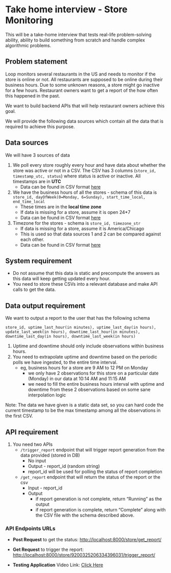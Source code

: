 # Take home interview - Store Monitoring

This will be a take-home interview that tests real-life problem-solving ability, ability to build something from scratch and handle complex algorithmic problems.

## Problem statement

Loop monitors several restaurants in the US and needs to monitor if the store is online or not. All restaurants are supposed to be online during their business hours. Due to some unknown reasons, a store might go inactive for a few hours. Restaurant owners want to get a report of the how often this happened in the past.

We want to build backend APIs that will help restaurant owners achieve this goal.

We will provide the following data sources which contain all the data that is required to achieve this purpose.

## Data sources

We will have 3 sources of data

1. We poll every store roughly every hour and have data about whether the store was active or not in a CSV. The CSV has 3 columns (`store_id, timestamp_utc, status`) where status is active or inactive. All timestamps are in **UTC**
    - Data can be found in CSV format [here](https://drive.google.com/file/d/1UIx1hVJ7qt_6oQoGZgb8B3P2vd1FD025/view?usp=sharing)
2. We have the business hours of all the stores - schema of this data is `store_id, dayOfWeek(0=Monday, 6=Sunday), start_time_local, end_time_local`
    - These times are in the **local time zone**
    - If data is missing for a store, assume it is open 24*7
    - Data can be found in CSV format [here](https://drive.google.com/file/d/1va1X3ydSh-0Rt1hsy2QSnHRA4w57PcXg/view?usp=sharing)
3. Timezone for the stores - schema is `store_id, timezone_str`
    - If data is missing for a store, assume it is America/Chicago
    - This is used so that data sources 1 and 2 can be compared against each other.
    - Data can be found in CSV format [here](https://drive.google.com/file/d/101P9quxHoMZMZCVWQ5o-shonk2lgK1-o/view?usp=sharing)

## System requirement

- Do not assume that this data is static and precompute the answers as this data will keep getting updated every hour.
- You need to store these CSVs into a relevant database and make API calls to get the data.

## Data output requirement

We want to output a report to the user that has the following schema

`store_id, uptime_last_hour(in minutes), uptime_last_day(in hours), update_last_week(in hours), downtime_last_hour(in minutes), downtime_last_day(in hours), downtime_last_week(in hours)`

1. Uptime and downtime should only include observations within business hours.
2. You need to extrapolate uptime and downtime based on the periodic polls we have ingested, to the entire time interval.
    - eg, business hours for a store are 9 AM to 12 PM on Monday
        - we only have 2 observations for this store on a particular date (Monday) in our data at 10:14 AM and 11:15 AM
        - we need to fill the entire business hours interval with uptime and downtime from these 2 observations based on some sane interpolation logic

Note: The data we have given is a static data set, so you can hard code the current timestamp to be the max timestamp among all the observations in the first CSV.

## API requirement

1. You need two APIs
    - `/trigger_report` endpoint that will trigger report generation from the data provided (stored in DB)
        - No input
        - Output - report_id (random string)
        - report_id will be used for polling the status of report completion
    - `/get_report` endpoint that will return the status of the report or the csv
        - Input - report_id
        - Output
            - if report generation is not complete, return “Running” as the output
            - if report generation is complete, return “Complete” along with the CSV file with the schema described above.

### API Endpoints URLs

- **Post Request** to get the status: [http://localhost:8000/store/get_report/](http://localhost:8000/store/get_report/)
- **Get Request** to trigger the report: [http://localhost:8000/store/9200325206334396031/trigger_report/](http://localhost:8000/store/9200325206334396031/trigger_report/)

- **Testing Application** Video Link: [Click Here](https://drive.google.com/file/d/1oG6CqlsCj4G8i8nC_YD1MsRCMSbiNEtD/view?usp=drive_link)
